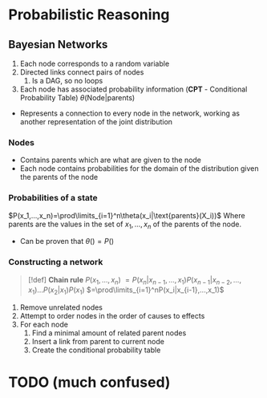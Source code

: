 # Probabilistic Reasoning

## Bayesian Networks

1. Each node corresponds to a random variable
2. Directed links connect pairs of nodes
	1. Is a DAG, so no loops
3. Each node has associated probability information (**CPT** - Conditional Probability Table) $\theta(\text{Node}|\text{parents})$

- Represents a connection to every node in the network, working as another representation of the joint distribution

### Nodes

- Contains parents which are what are given to the node
- Each node contains probabilities for the domain of the distribution given the parents of the node

### Probabilities of a state

$P(x_1,...,x_n)=\prod\limits_{i=1}^n\theta(x_i|\text{parents}(X_i))$
Where $\text{parents}$ are the values in the set of ${x_1,...,x_n}$ of the parents of the node.

- Can be proven that $\theta()=P()$

### Constructing a network

> [!def]
> **Chain rule**
> $P(x_1,...,x_n)$
> $=P(x_n|x_{n-1},...,x_1)P(x_{n-1}|x_{n-2},...,x_1)...P(x_2|x_1)P(x_1)$
> $=\prod\limits_{i=1}^nP(x_i|x_{i-1},...,x_1)$

1. Remove unrelated nodes
2. Attempt to order nodes in the order of causes to effects
3. For each node
	1. Find a minimal amount of related parent nodes
	2. Insert a link from parent to current node
	3. Create the conditional probability table

# TODO (much confused)

